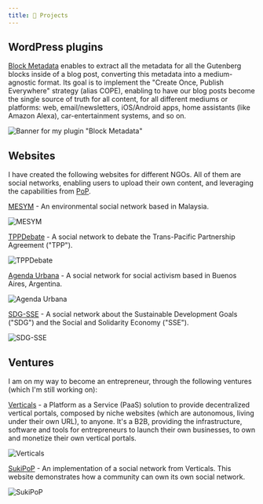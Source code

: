 ```yaml
---
title: 💪 Projects
---
```


## WordPress plugins

[Block Metadata](https://wordpress.org/plugins/block-metadata/) enables to extract all the metadata for all the Gutenberg blocks inside of a blog post, converting this metadata into a medium-agnostic format. Its goal is to implement the "Create Once, Publish Everywhere" strategy (alias COPE), enabling to have our blog posts become the single source of truth for all content, for all different mediums or platforms: web, email/newsletters, iOS/Android apps, home assistants (like Amazon Alexa), car-entertainment systems, and so on.

![Banner for my plugin "Block Metadata"](/images/block-metadata-banner.jpg)

## Websites

I have created the following websites for different NGOs. All of them are social networks, enabling users to upload their own content, and leveraging the capabilities from [PoP](https://github.com/leoloso/PoP).

[MESYM](https://www.mesym.com) - An environmental social network based in Malaysia.

![MESYM](/images/mesym-1200.jpg "MESYM")

[TPPDebate](https://my.tppdebate.org) - A social network to debate the Trans-Pacific Partnership Agreement ("TPP").

![TPPDebate](/images/tppdebate-1200.jpg "TPPDebate")

[Agenda Urbana](https://agendaurbana.org) - A social network for social activism based in Buenos Aires, Argentina.

![Agenda Urbana](/images/agendaurbana-1200.jpg "Agenda Urbana")

[SDG-SSE](https://sdg-sse.org) - A social network about the Sustainable Development Goals ("SDG") and the Social and Solidarity Economy ("SSE").

![SDG-SSE](/images/sdg-sse-1200.jpg "SDG-SSE")

## Ventures

I am on my way to become an entrepreneur, through the following ventures (which I'm still working on):

[Verticals](https://verticals.io) - a Platform as a Service (PaaS) solution to provide decentralized vertical portals, composed by niche websites (which are autonomous, living under their own URL), to anyone. It's a B2B, providing the infrastructure, software and tools for entrepreneurs to launch their own businesses, to own and monetize their own vertical portals.

![Verticals](/images/verticals-1200.jpg "Verticals")

[SukiPoP](https://sukipop.com) - An implementation of a social network from Verticals. This website demonstrates how a community can own its own social network.

![SukiPoP](/images/sukipop-1200.jpg "SukiPoP")

